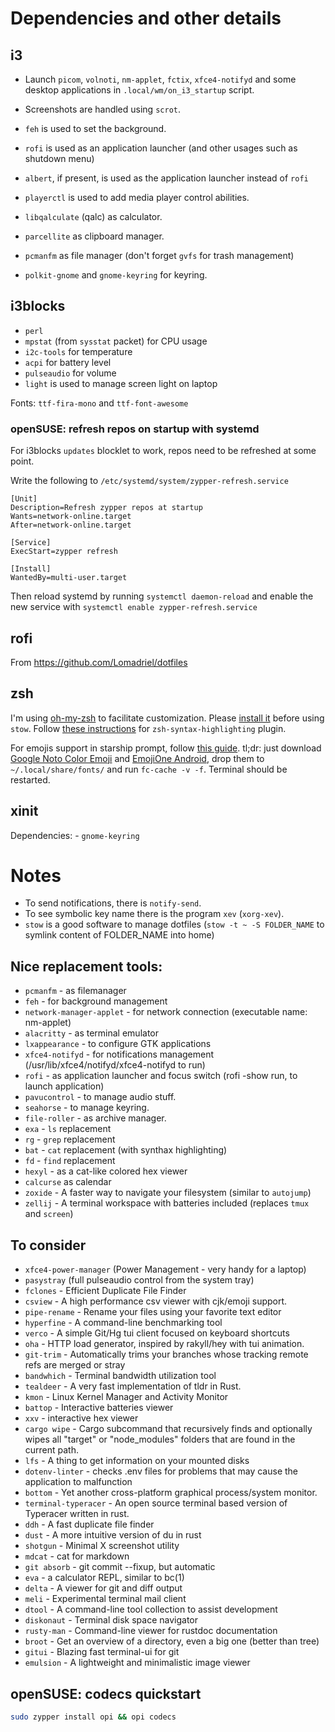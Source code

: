 # Dependencies and other details

## i3

- Launch `picom`, `volnoti`, `nm-applet`, `fctix`, `xfce4-notifyd` and some desktop applications in `.local/wm/on_i3_startup` script.
- Screenshots are handled using `scrot`.
- `feh` is used to set the background.
- `rofi` is used as an application launcher (and other usages such as shutdown menu)
- `albert`, if present, is used as the application launcher instead of `rofi`
- `playerctl` is used to add media player control abilities.

- `libqalculate` (qalc) as calculator.
- `parcellite` as clipboard manager.
- `pcmanfm` as file manager (don't forget `gvfs` for trash management)
- `polkit-gnome` and `gnome-keyring` for keyring.

## i3blocks

- `perl`
- `mpstat` (from `sysstat` packet) for CPU usage
- `i2c-tools` for temperature
- `acpi` for battery level
- `pulseaudio` for volume
- `light` is used to manage screen light on laptop

Fonts: `ttf-fira-mono` and `ttf-font-awesome`

### openSUSE: refresh repos on startup with systemd

For i3blocks `updates` blocklet to work, repos need to be refreshed at some point.

Write the following to `/etc/systemd/system/zypper-refresh.service`

```
[Unit]
Description=Refresh zypper repos at startup
Wants=network-online.target
After=network-online.target

[Service]
ExecStart=zypper refresh

[Install]
WantedBy=multi-user.target
```

Then reload systemd by running `systemctl daemon-reload` and enable the new service with `systemctl enable zypper-refresh.service`

## rofi

From https://github.com/Lomadriel/dotfiles

## zsh

I'm using [oh-my-zsh](https://github.com/robbyrussell/oh-my-zsh#basic-installation) to facilitate customization.
Please [install it](https://github.com/robbyrussell/oh-my-zsh#basic-installation) before using `stow`.
Follow [these instructions](https://github.com/zsh-users/zsh-syntax-highlighting/blob/master/INSTALL.md#oh-my-zsh) for `zsh-syntax-highlighting` plugin.

For emojis support in starship prompt, follow [this guide](https://oorkan.medium.com/emojifying-your-linux-terminal-9a5c1e8f6b3c).
tl;dr: just download [Google Noto Color Emoji](https://www.google.com/get/noto/) and [EmojiOne Android](https://github.com/joypixels/emojione-assets/releases), drop them to `~/.local/share/fonts/` and run `fc-cache -v -f`. Terminal should be restarted.

## xinit

Dependencies:
    - `gnome-keyring`

# Notes

- To send notifications, there is `notify-send`.
- To see symbolic key name there is the program `xev` (`xorg-xev`).
- `stow` is a good software to manage dotfiles (`stow -t ~ -S FOLDER_NAME` to symlink content of FOLDER_NAME into home)

## Nice replacement tools:

- `pcmanfm` - as filemanager
- `feh` - for background management
- `network-manager-applet` - for network connection (executable name: nm-applet)
- `alacritty` - as terminal emulator
- `lxappearance` - to configure GTK applications
- `xfce4-notifyd` - for notifications management (/usr/lib/xfce4/notifyd/xfce4-notifyd to run)
- `rofi` - as application launcher and focus switch (rofi -show run, to launch application)
- `pavucontrol` - to manage audio stuff.
- `seahorse` - to manage keyring.
- `file-roller` - as archive manager.
- `exa` - `ls` replacement
- `rg` - `grep` replacement
- `bat` - `cat` replacement (with synthax highlighting)
- `fd` - `find` replacement
- `hexyl` - as a cat-like colored hex viewer
- `calcurse` as calendar
- `zoxide` - A faster way to navigate your filesystem (similar to `autojump`)
- `zellij` - A terminal workspace with batteries included (replaces `tmux` and `screen`)

## To consider

- `xfce4-power-manager` (Power Management - very handy for a laptop)
- `pasystray` (full pulseaudio control from the system tray)
- `fclones` - Efficient Duplicate File Finder
- `csview` - A high performance csv viewer with cjk/emoji support.
- `pipe-rename` - Rename your files using your favorite text editor
- `hyperfine` - A command-line benchmarking tool
- `verco` - A simple Git/Hg tui client focused on keyboard shortcuts
- `oha` - HTTP load generator, inspired by rakyll/hey with tui animation.
- `git-trim` - Automatically trims your branches whose tracking remote refs are merged or stray
- `bandwhich` - Terminal bandwidth utilization tool
- `tealdeer` - A very fast implementation of tldr in Rust.
- `kmon` - Linux Kernel Manager and Activity Monitor
- `battop` - Interactive batteries viewer
- `xxv` - interactive hex viewer
- `cargo wipe` - Cargo subcommand that recursively finds and optionally wipes all "target" or "node_modules" folders that are found in the current path.
- `lfs` - A thing to get information on your mounted disks
- `dotenv-linter` - checks .env files for problems that may cause the application to malfunction
- `bottom` - Yet another cross-platform graphical process/system monitor.
- `terminal-typeracer` - An open source terminal based version of Typeracer written in rust.
- `ddh` - A fast duplicate file finder
- `dust` - A more intuitive version of du in rust
- `shotgun` - Minimal X screenshot utility
- `mdcat` - cat for markdown
- `git absorb` - git commit --fixup, but automatic
- `eva` - a calculator REPL, similar to bc(1)
- `delta` - A viewer for git and diff output
- `meli` - Experimental terminal mail client
- `dtool` - A command-line tool collection to assist development
- `diskonaut` - Terminal disk space navigator
- `rusty-man` - Command-line viewer for rustdoc documentation
- `broot` - Get an overview of a directory, even a big one (better than tree)
- `gitui` - Blazing fast terminal-ui for git
- `emulsion` - A lightweight and minimalistic image viewer

## openSUSE: codecs quickstart

```bash
sudo zypper install opi && opi codecs
```

